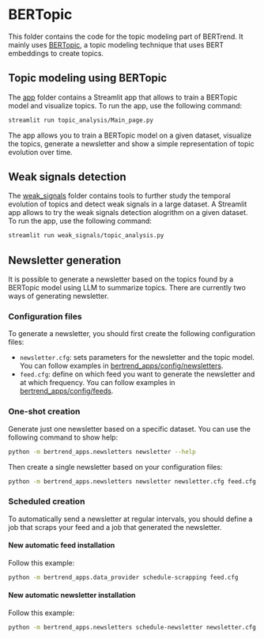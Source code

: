 # BERTopic

This folder contains the code for the topic modeling part of BERTrend. It mainly uses [BERTopic](https://github.com/MaartenGr/BERTopic), a topic modeling technique that uses BERT embeddings to create topics.

## Topic modeling using BERTopic

The [app](app) folder contains a Streamlit app that allows to train a BERTopic model and visualize topics. To run the app, use the following command:

```bash
streamlit run topic_analysis/Main_page.py
```

The app allows you to train a BERTopic model on a given dataset, visualize the topics, generate a newsletter and show a simple representation of topic evolution over time.

## Weak signals detection

The [weak_signals](weak_signals) folder contains tools to further study the temporal evolution of topics and detect weak signals in a large dataset. A Streamlit app allows to try the weak signals detection alogrithm on a given dataset. To run the app, use the following command:

```bash
streamlit run weak_signals/topic_analysis.py
```

## Newsletter generation

It is possible to generate a newsletter based on the topics found by a BERTopic model using LLM to summarize topics. There are currently two ways of generating newsletter.

### Configuration files

To generate a newsletter, you should first create the following configuration files:

- `newsletter.cfg`: sets parameters for the newsletter and the topic model. You can follow examples in [bertrend_apps/config/newsletters](../config/newsletters).
- `feed.cfg`: define on which feed you want to generate the newsletter and at which frequency. You can follow examples in [bertrend_apps/config/feeds](../config/feeds).

### One-shot creation

Generate just one newsletter based on a specific dataset. You can use the following command to show help:

```bash
python -m bertrend_apps.newsletters newsletter --help
```

Then create a single newsletter based on your configuration files:
```bash
python -m bertrend_apps.newsletters newsletter newsletter.cfg feed.cfg
```

### Scheduled creation

To automatically send a newsletter at regular intervals, you should define a job that scraps your feed and a job that generated the newsletter.

#### New automatic feed installation

Follow this example:

```bash
python -m bertrend_apps.data_provider schedule-scrapping feed.cfg
```

#### New automatic newsletter installation

Follow this example:

```bash
python -m bertrend_apps.newsletters schedule-newsletter newsletter.cfg feed.cfg
```